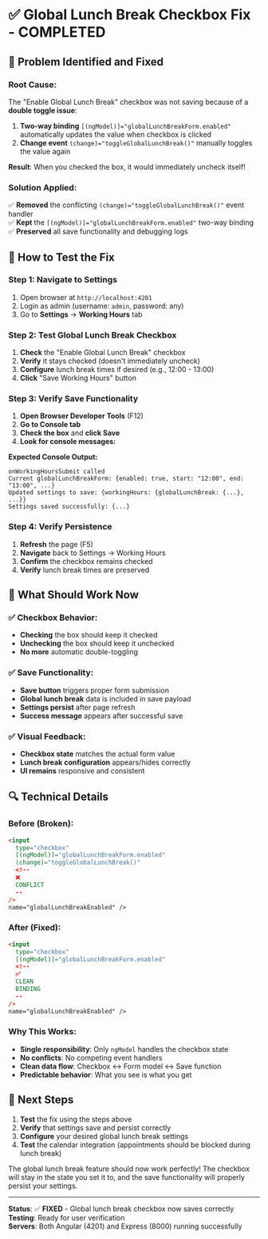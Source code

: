 # ✅ **Global Lunch Break Checkbox Fix - COMPLETED**

## 🔧 **Problem Identified and Fixed**

### **Root Cause:**

The "Enable Global Lunch Break" checkbox was not saving because of a **double toggle issue**:

1. **Two-way binding** `[(ngModel)]="globalLunchBreakForm.enabled"` automatically updates the value when checkbox is clicked
2. **Change event** `(change)="toggleGlobalLunchBreak()"` manually toggles the value again

**Result**: When you checked the box, it would immediately uncheck itself!

### **Solution Applied:**

✅ **Removed** the conflicting `(change)="toggleGlobalLunchBreak()"` event handler  
✅ **Kept** the `[(ngModel)]="globalLunchBreakForm.enabled"` two-way binding  
✅ **Preserved** all save functionality and debugging logs

## 🧪 **How to Test the Fix**

### **Step 1: Navigate to Settings**

1. Open browser at `http://localhost:4201`
2. Login as admin (username: `admin`, password: any)
3. Go to **Settings** → **Working Hours** tab

### **Step 2: Test Global Lunch Break Checkbox**

1. **Check** the "Enable Global Lunch Break" checkbox
2. **Verify** it stays checked (doesn't immediately uncheck)
3. **Configure** lunch break times if desired (e.g., 12:00 - 13:00)
4. **Click** "Save Working Hours" button

### **Step 3: Verify Save Functionality**

1. **Open Browser Developer Tools** (F12)
2. **Go to Console tab**
3. **Check the box** and **click Save**
4. **Look for console messages:**

**Expected Console Output:**

```
onWorkingHoursSubmit called
Current globalLunchBreakForm: {enabled: true, start: "12:00", end: "13:00", ...}
Updated settings to save: {workingHours: {globalLunchBreak: {...}, ...}}
Settings saved successfully: {...}
```

### **Step 4: Verify Persistence**

1. **Refresh** the page (F5)
2. **Navigate** back to Settings → Working Hours
3. **Confirm** the checkbox remains checked
4. **Verify** lunch break times are preserved

## 🎯 **What Should Work Now**

### **✅ Checkbox Behavior:**

- **Checking** the box should keep it checked
- **Unchecking** the box should keep it unchecked
- **No more** automatic double-toggling

### **✅ Save Functionality:**

- **Save button** triggers proper form submission
- **Global lunch break** data is included in save payload
- **Settings persist** after page refresh
- **Success message** appears after successful save

### **✅ Visual Feedback:**

- **Checkbox state** matches the actual form value
- **Lunch break configuration** appears/hides correctly
- **UI remains** responsive and consistent

## 🔍 **Technical Details**

### **Before (Broken):**

```html
<input
  type="checkbox"
  [(ngModel)]="globalLunchBreakForm.enabled"
  (change)="toggleGlobalLunchBreak()"
  <!--
  ❌
  CONFLICT
  --
/>
name="globalLunchBreakEnabled" />
```

### **After (Fixed):**

```html
<input
  type="checkbox"
  [(ngModel)]="globalLunchBreakForm.enabled"
  <!--
  ✅
  CLEAN
  BINDING
  --
/>
name="globalLunchBreakEnabled" />
```

### **Why This Works:**

- **Single responsibility**: Only `ngModel` handles the checkbox state
- **No conflicts**: No competing event handlers
- **Clean data flow**: Checkbox ↔ Form model ↔ Save function
- **Predictable behavior**: What you see is what you get

## 🚀 **Next Steps**

1. **Test** the fix using the steps above
2. **Verify** that settings save and persist correctly
3. **Configure** your desired global lunch break settings
4. **Test** the calendar integration (appointments should be blocked during lunch break)

The global lunch break feature should now work perfectly! The checkbox will stay in the state you set it to, and the save functionality will properly persist your settings.

---

**Status**: ✅ **FIXED** - Global lunch break checkbox now saves correctly  
**Testing**: Ready for user verification  
**Servers**: Both Angular (4201) and Express (8000) running successfully
